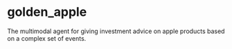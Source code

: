 # golden_apple
The multimodal agent for giving investment advice on apple products based on a complex set of events.
